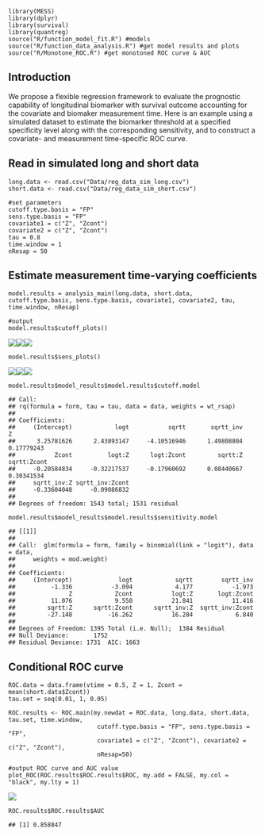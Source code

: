     library(MESS)
    library(dplyr)
    library(survival)
    library(quantreg)
    source("R/function_model_fit.R") #models
    source("R/function_data_analysis.R") #get model results and plots
    source("R/Monotone_ROC.R") #get monotoned ROC curve & AUC

## Introduction

We propose a flexible regression framework to evaluate the prognostic
capability of longitudinal biomarker with survival outcome accounting
for the covariate and biomaker measurement time. Here is an example
using a simulated dataset to estimate the biomarker threshold at a
specified specificity level along with the corresponding sensitivity,
and to construct a covariate- and measurement time-specific ROC curve.

## Read in simulated long and short data

    long.data <- read.csv("Data/reg_data_sim_long.csv")
    short.data <- read.csv("Data/reg_data_sim_short.csv")

    #set parameters
    cutoff.type.basis = "FP"
    sens.type.basis = "FP"
    covariate1 = c("Z", "Zcont")
    covariate2 = c("Z", "Zcont")
    tau = 0.8
    time.window = 1
    nResap = 50

## Estimate measurement time-varying coefficients

    model.results = analysis_main(long.data, short.data, cutoff.type.basis, sens.type.basis, covariate1, covariate2, tau, time.window, nResap)

    #output
    model.results$cutoff_plots() 

![](README_files/figure-markdown_strict/unnamed-chunk-3-1.png)![](README_files/figure-markdown_strict/unnamed-chunk-3-2.png)![](README_files/figure-markdown_strict/unnamed-chunk-3-3.png)

    model.results$sens_plots()

![](README_files/figure-markdown_strict/unnamed-chunk-3-4.png)![](README_files/figure-markdown_strict/unnamed-chunk-3-5.png)![](README_files/figure-markdown_strict/unnamed-chunk-3-6.png)

    model.results$model_results$model.results$cutoff.model

    ## Call:
    ## rq(formula = form, tau = tau, data = data, weights = wt_rsap)
    ## 
    ## Coefficients:
    ##     (Intercept)            logt           sqrtt       sqrtt_inv               Z 
    ##      3.25781626      2.43893147     -4.10516946      1.49808804      0.17779243 
    ##           Zcont          logt:Z      logt:Zcont         sqrtt:Z     sqrtt:Zcont 
    ##     -0.20584834     -0.32217537     -0.17960692      0.08440667      0.30341534 
    ##     sqrtt_inv:Z sqrtt_inv:Zcont 
    ##     -0.33604048     -0.09086832 
    ## 
    ## Degrees of freedom: 1543 total; 1531 residual

    model.results$model_results$model.results$sensitivity.model

    ## [[1]]
    ## 
    ## Call:  glm(formula = form, family = binomial(link = "logit"), data = data, 
    ##     weights = mod.weight)
    ## 
    ## Coefficients:
    ##     (Intercept)             logt            sqrtt        sqrtt_inv  
    ##          -1.336           -3.094            4.177           -1.973  
    ##               Z            Zcont           logt:Z       logt:Zcont  
    ##          11.076            9.550           21.841           11.416  
    ##         sqrtt:Z      sqrtt:Zcont      sqrtt_inv:Z  sqrtt_inv:Zcont  
    ##         -27.148          -16.262           16.284            6.840  
    ## 
    ## Degrees of Freedom: 1395 Total (i.e. Null);  1384 Residual
    ## Null Deviance:       1752 
    ## Residual Deviance: 1731  AIC: 1663

## Conditional ROC curve

    ROC.data = data.frame(vtime = 0.5, Z = 1, Zcont = mean(short.data$Zcont))
    tau.set = seq(0.01, 1, 0.05)

    ROC.results <- ROC.main(my.newdat = ROC.data, long.data, short.data, tau.set, time.window,
                             cutoff.type.basis = "FP", sens.type.basis = "FP",
                             covariate1 = c("Z", "Zcont"), covariate2 = c("Z", "Zcont"),
                             nResap=50)

    #output ROC curve and AUC value
    plot_ROC(ROC.results$ROC.results$ROC, my.add = FALSE, my.col = "black", my.lty = 1)

![](README_files/figure-markdown_strict/unnamed-chunk-4-1.png)

    ROC.results$ROC.results$AUC

    ## [1] 0.858847
